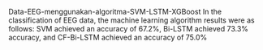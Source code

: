 Data-EEG-menggunakan-algoritma-SVM-LSTM-XGBoost
In the classification of EEG data, the machine learning algorithm results were as follows: SVM achieved an accuracy of 67.2%, Bi-LSTM achieved 73.3% accuracy, and CF-Bi-LSTM achieved an accuracy of 75.0%
